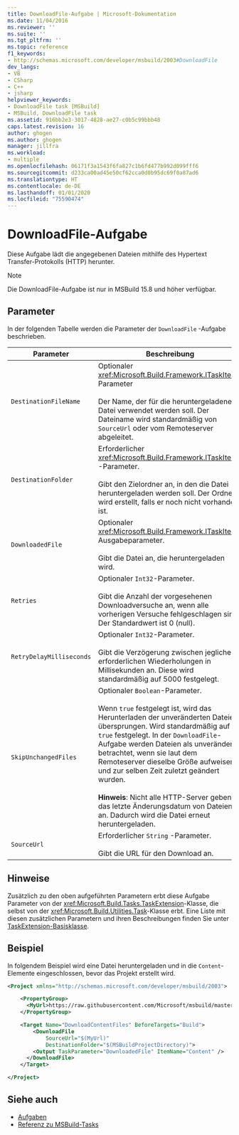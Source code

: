 ```yaml
---
title: DownloadFile-Aufgabe | Microsoft-Dokumentation
ms.date: 11/04/2016
ms.reviewer: ''
ms.suite: ''
ms.tgt_pltfrm: ''
ms.topic: reference
f1_keywords:
- http://schemas.microsoft.com/developer/msbuild/2003#DownloadFile
dev_langs:
- VB
- CSharp
- C++
- jsharp
helpviewer_keywords:
- DownloadFile task [MSBuild]
- MSBuild, DownloadFile task
ms.assetid: 916bb2e3-3017-4828-ae27-c0b5c99bbb48
caps.latest.revision: 16
author: ghogen
ms.author: ghogen
manager: jillfra
ms.workload:
- multiple
ms.openlocfilehash: 06171f3a1543f6fa827c1b6fd477b992d099fff6
ms.sourcegitcommit: d233ca00ad45e50cf62cca0d0b95dc69f0a87ad6
ms.translationtype: HT
ms.contentlocale: de-DE
ms.lasthandoff: 01/01/2020
ms.locfileid: "75590474"
---
```

# <a name="downloadfile-task"></a>DownloadFile-Aufgabe
Diese Aufgabe lädt die angegebenen Dateien mithilfe des Hypertext Transfer-Protokolls (HTTP) herunter.

>[!NOTE]
>Die DownloadFile-Aufgabe ist nur in MSBuild 15.8 und höher verfügbar.

## <a name="parameters"></a>Parameter
In der folgenden Tabelle werden die Parameter der `DownloadFile` -Aufgabe beschrieben.

|Parameter|Beschreibung|
|---------------|-----------------|
|`DestinationFileName`|Optionaler <xref:Microsoft.Build.Framework.ITaskItem>-Parameter<br /><br /> Der Name, der für die heruntergeladene Datei verwendet werden soll.  Der Dateiname wird standardmäßig von `SourceUrl` oder vom Remoteserver abgeleitet.|
|`DestinationFolder`|Erforderlicher <xref:Microsoft.Build.Framework.ITaskItem> -Parameter.<br /><br /> Gibt den Zielordner an, in den die Datei heruntergeladen werden soll.  Der Ordner wird erstellt, falls er noch nicht vorhanden ist.|
|`DownloadedFile`|Optionaler <xref:Microsoft.Build.Framework.ITaskItem>-Ausgabeparameter.<br /><br /> Gibt die Datei an, die heruntergeladen wird.|
|`Retries`|Optionaler `Int32`-Parameter.<br /><br /> Gibt die Anzahl der vorgesehenen Downloadversuche an, wenn alle vorherigen Versuche fehlgeschlagen sind. Der Standardwert ist 0 (null).|
|`RetryDelayMilliseconds`|Optionaler `Int32`-Parameter.<br /><br /> Gibt die Verzögerung zwischen jeglichen erforderlichen Wiederholungen in Millisekunden an. Diese wird standardmäßig auf 5000 festgelegt.|
|`SkipUnchangedFiles`|Optionaler `Boolean`-Parameter.<br /><br /> Wenn `true` festgelegt ist, wird das Herunterladen der unveränderten Dateien übersprungen. Wird standardmäßig auf `true` festgelegt. In der `DownloadFile`-Aufgabe werden Dateien als unverändert betrachtet, wenn sie laut dem Remoteserver dieselbe Größe aufweisen und zur selben Zeit zuletzt geändert wurden. <br /><br />**Hinweis**:  Nicht alle HTTP-Server geben das letzte Änderungsdatum von Dateien an. Dadurch wird die Datei erneut heruntergeladen.|
|`SourceUrl`|Erforderlicher `String` -Parameter.<br /><br /> Gibt die URL für den Download an.|

## <a name="remarks"></a>Hinweise
Zusätzlich zu den oben aufgeführten Parametern erbt diese Aufgabe Parameter von der <xref:Microsoft.Build.Tasks.TaskExtension>-Klasse, die selbst von der <xref:Microsoft.Build.Utilities.Task>-Klasse erbt. Eine Liste mit diesen zusätzlichen Parametern und ihren Beschreibungen finden Sie unter [TaskExtension-Basisklasse](../msbuild/taskextension-base-class.md).

## <a name="example"></a>Beispiel
In folgendem Beispiel wird eine Datei heruntergeladen und in die `Content`-Elemente eingeschlossen, bevor das Projekt erstellt wird.

```xml
<Project xmlns="http://schemas.microsoft.com/developer/msbuild/2003">

    <PropertyGroup>
      <MyUrl>https://raw.githubusercontent.com/Microsoft/msbuild/master/LICENSE</MyUrl>
    </PropertyGroup>

    <Target Name="DownloadContentFiles" BeforeTargets="Build">
        <DownloadFile
            SourceUrl="$(MyUrl)"
            DestinationFolder="$(MSBuildProjectDirectory)">
        <Output TaskParameter="DownloadedFile" ItemName="Content" />
      </DownloadFile>
    </Target>

</Project>
```

## <a name="see-also"></a>Siehe auch
- [Aufgaben](../msbuild/msbuild-tasks.md)
- [Referenz zu MSBuild-Tasks](../msbuild/msbuild-task-reference.md)
